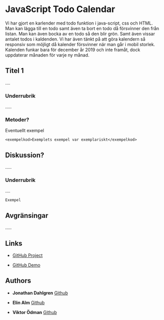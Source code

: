 # JavaScript Todo Calendar

Vi har gjort en karlender med todo funktion i java-script, css och HTML. Man kan lägga till en todo samt även ta bort en todo då försvinner den från listan. Man kan även bocka av en todo så den blir grön.
Samt även vissar antalet todos i kaldenden. Vi har även tänkt på att göra kalendern så responsiv som möjligt då kalender försvinner när 
man går i mobil storlek. Kalenden funkar bara för december år 2019 och inte framåt, dock uppdaterar månaden för varje ny månad.


## Titel 1

....


### Underrubrik

.....

### Metoder?

Eventuellt exempel

```
<exempelkod>Exemplets exempel var exemplariskt</exempelkod>
```


## Diskussion?

.....

### Underrubrik

....

```
Exempel
```

## Avgränsingar

.....


## Links

* [GitHub Project](https://github.com/JonathanDahlgren/toDo-Grupp-8-.git)

* [GitHub Demo](https://jonathandahlgren.github.io/toDo-Grupp-8-/)

## Authors

* **Jonathan Dahlgren** [Github](https://github.com/JonathanDahlgren)

* **Elin Alm** [Github](https://github.com/elinalm)

* **Viktor Ödman** [Github](https://github.com/solkatt)



